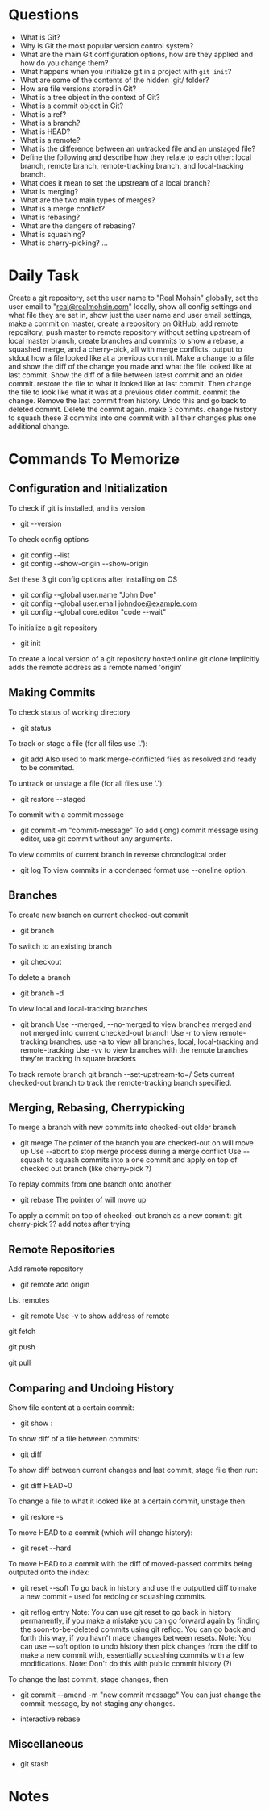 # Questions

- What is Git? 
- Why is Git the most popular version control system?
- What are the main Git configuration options, how are they applied and how do you change them?
- What happens when you initialize git in a project with `git init`?
- What are some of the contents of the hidden .git/ folder? 
- How are file versions stored in Git?
- What is a tree object in the context of Git?
- What is a commit object in Git?
- What is a ref?
- What is a branch?
- What is HEAD?
- What is a remote?
- What is the difference between an untracked file and an unstaged file?
- Define the following and describe how they relate to each other: local branch, remote branch, remote-tracking branch, and local-tracking branch.
- What does it mean to set the upstream of a local branch?
- What is merging?
- What are the two main types of merges?
- What is a merge conflict?
- What is rebasing?
- What are the dangers of rebasing?
- What is squashing?
- What is cherry-picking?
...


# Daily Task

Create a git repository, set the user name to "Real Mohsin" globally, set the user email to "real@realmohsin.com" locally, show all config settings and what file they are set in, show just the user name and user email settings, make a commit on master, create a repository on GitHub, add remote repository, push master to remote repository without setting upstream of local master branch, create branches and commits to show a rebase, a squashed merge, and a cherry-pick, all with merge conflicts. output to stdout how a file looked like at a previous commit. Make a change to a file and show the diff of the change you made and what the file looked like at last commit. Show the diff of a file between latest commit and an older commit. restore the file to what it looked like at last commit. Then change the file to look like what it was at a previous older commit. commit the change.  Remove the last commit from history. Undo this and go back to deleted commit. Delete the commit again. make 3 commits. change history to squash these 3 commits into one commit with all their changes plus one additional change. 


# Commands To Memorize

## Configuration and Initialization

To check if git is installed, and its version
- git --version

To check config options
- git config --list
- git config --show-origin 
--show-origin

Set these 3 git config options after installing on OS
- git config --global user.name "John Doe"
- git config --global user.email johndoe@example.com
- git config --global core.editor "code --wait"

To initialize a git repository
- git init

To create a local version of a git repository hosted online
git clone <remote-address> <local-directory-name>
Implicitly adds the remote address as a remote named 'origin'


## Making Commits

To check status of working directory
- git status

To track or stage a file (for all files use '.'):
- git add <filename-or-directory>
Also used to mark merge-conflicted files as resolved and ready to be commited.

To untrack or unstage a file (for all files use '.'):
- git restore --staged <filename>

To commit with a commit message
- git commit -m "commit-message"
To add (long) commit message using editor, use git commit without any arguments.

To view commits of current branch in reverse chronological order
- git log
To view commits in a condensed format use --oneline option.


## Branches

To create new branch on current checked-out commit
- git branch <branch-name>

To switch to an existing branch
- git checkout <branch-name>

To delete a branch
- git branch -d <branch-name>

To view local and local-tracking branches
- git branch
Use --merged, --no-merged to view branches merged and not merged into current checked-out branch
Use -r to view remote-tracking branches, use -a to view all branches, local, local-tracking and remote-tracking
Use -vv to view branches with the remote branches they're tracking in square brackets

To track remote branch
git branch --set-upstream-to=<origin>/<branchname>
Sets current checked-out branch to track the remote-tracking branch specified.


## Merging, Rebasing, Cherrypicking

To merge a branch with new commits into checked-out older branch
- git merge <branch-with-new-commits>
The pointer of the branch you are checked-out on will move up
Use --abort to stop merge process during a merge conflict
Use --squash to squash commits into a one commit and apply on top of checked out branch (like cherry-pick ?)

To replay commits from one branch onto another 
- git rebase <branch-to-rebase-onto>
The pointer of <branch-to-rebase-onto> will move up

To apply a commit on top of checked-out branch as a new commit:
git cherry-pick <commit>
?? add notes after trying


## Remote Repositories

Add remote repository
- git remote add origin <repository-address>

List remotes
- git remote
Use -v to show address of remote


git fetch

git push

git pull




## Comparing and Undoing History

Show file content at a certain commit:
- git show <commit>:<filename>

To show diff of a file between commits:
- git diff <older-commit> <newer-commit> <filename>

To show diff between current changes and last commit, stage file then run:
- git diff HEAD~0 <filename>

To change a file to what it looked like at a certain commit, unstage then:
- git restore -s <commit> <filename>

To move HEAD to a commit (which will change history):
- git reset --hard <commit>

To move HEAD to a commit with the diff of moved-passed commits being outputed onto the index:
- git reset --soft <commit>
To go back in history and use the outputted diff to make a new commit - used for redoing or squashing commits. 

- git reflog entry
Note: You can use git reset to go back in history permanently, if you make a mistake you can go forward again by finding the soon-to-be-deleted commits using git reflog. You can go back and forth this way, if you havn't made changes between resets. 
Note: You can use --soft option to undo history then pick changes from the diff to make a new commit with, essentially squashing commits with a few modifications.
Note: Don't do this with public commit history (?)

To change the last commit, stage changes, then
- git commit --amend -m "new commit message"
You can just change the commit message, by not staging any changes.

- interactive rebase


## Miscellaneous

- git stash 




# Notes

 